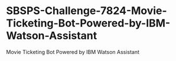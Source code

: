 # SBSPS-Challenge-7824-Movie-Ticketing-Bot-Powered-by-IBM-Watson-Assistant
Movie Ticketing Bot Powered by IBM Watson Assistant
